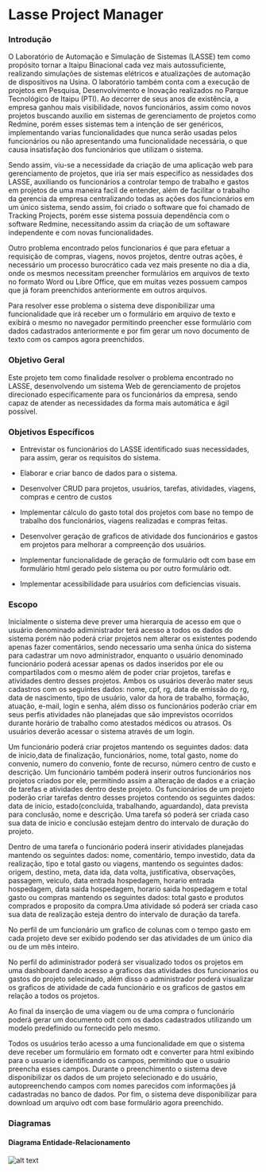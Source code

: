# Lasse Project Manager
### Introdução
O Laboratório de Automação e Simulação de Sistemas (LASSE) tem como propósito tornar a Itaipu Binacional cada vez mais autossuficiente, realizando simulações de sistemas elétricos e atualizações de automação de dispositivos na Usina. O laboratório também conta com a execução de projetos em Pesquisa, Desenvolvimento e Inovação realizados no Parque Tecnológico de Itaipu (PTI). Ao decorrer de seus anos de existência, a empresa ganhou mais visibilidade, novos funcionários, assim como novos projetos buscando auxilio em sistemas de gerenciamento de projetos como Redmine, porém esses sistemas tem a intenção de ser genéricos, implementando varias funcionalidades que nunca serão usadas pelos funcionários ou não apresentando uma funcionalidade necessária, o que causa insatisfação dos funcionários que utilizam o sistema.

Sendo assim, viu-se a necessidade da criação de uma aplicação web para gerenciamento de projetos, que iria ser mais especifico as nessidades dos LASSE, auxiliando os funcionários a controlar tempo de trabalho e gastos em projetos de uma maneira facil de entender, além de facilitar o trabalho da gerencia da empresa centralizando todas as ações dos funcionários em um único sistema, sendo assim, foi criado o software que foi chamado de Tracking Projects, porém esse sistema possuia dependência com o software Redmine, necessitando assim da criação de um softaware independente e com novas funcionalidades.

Outro problema encontrado pelos funcionarios é que para efetuar a requisição de compras, viagens, novos projetos, dentre outras ações, é necessário um processo burocrático cada vez mais presente no dia a dia, onde os mesmos necessitam preencher formulários em arquivos de texto no formato Word ou Libre Office, que em muitas vezes possuem campos que já foram preenchidos anteriormente em outros arquivos. 

Para resolver esse problema o sistema deve disponibilizar uma funcionalidade que irá receber um o formulário em arquivo de texto e exibirá o mesmo no navegador permitindo preencher esse formulário com dados cadastrados anteriormente e por fim gerar um novo documento de texto com os campos agora preenchidos.
### Objetivo Geral
 Este projeto tem como finalidade resolver o problema encontrado no LASSE, desenvolvendo um sistema Web de gerenciamento de projetos direcionado especificamente para os funcionários da empresa, sendo capaz de atender as necessidades da forma mais automática e ágil possível.
 
### Objetivos Específicos
- Entrevistar os funcionários do LASSE identificado suas necessidades, para assim, gerar os requisitos do sistema.

- Elaborar e criar banco de dados para o sistema.

- Desenvolver CRUD para  projetos, usuários, tarefas, atividades, viagens, compras e centro de custos

- Implementar cálculo do gasto total dos projetos com base no tempo de trabalho dos funcionários, viagens realizadas e compras feitas.

- Desenvolver geração de graficos de atividade dos funcionários e gastos em projetos para melhorar a compreenção dos usuários.

- Implementar funcionalidade de geração de formulário odt com base em formulário html gerado pelo sistema ou por outro formulário odt.

- Implementar acessibilidade para usuários com deficiencias visuais.

### Escopo
Inicialmente o sistema deve prever uma hierarquia de acesso em que o usuário denominado adiministrador terá acesso a todos os dados do sistema porém não poderá criar projetos nem alterar os existentes podendo apenas fazer comentários, sendo necessario uma senha única do sistema para cadastrar um novo administrador, enquanto o usuário denominado funcionário poderá acessar apenas os dados inseridos por ele ou compartilados com o mesmo além de poder criar projetos, tarefas e atividades dentro desses projetos. Ambos os usuários deverão mater seus cadastros com os seguintes dados: nome, cpf, rg, data de emissão do rg, data de nascimento, tipo de usuário, valor da hora de trabalho, formação, atuação, e-mail, login e senha, além disso os funcionários poderão criar em seus perfis atividades não planejadas que são imprevistos ocorridos durante horário de trabalho como atestados médicos ou atrasos. Os usuários deverão acessar o sistema através de um login.
 
Um funcionário poderá criar projetos mantendo os seguintes dados: data de inicio,data de finalização, funcionários, nome, total gasto, nome do convenio, numero do convenio, fonte de recurso, número centro de custo e descrição. Um funcionário também poderá inserir outros funcionários nos projetos criados por ele, permitindo assim a alteração de dados e a criação de tarefas e atividades dentro deste projeto. 	Os funcionários de um projeto poderão criar tarefas dentro desses projetos contendo os seguintes dados: data de inicio, estado(concluida, trabalhando, aguardando), data prevista para conclusão, nome e descrição. Uma tarefa só poderá ser criada caso sua data de inicio e conclusão estejam dentro do intervalo de duração do projeto. 

Dentro de uma tarefa o funcionário poderá inserir atividades planejadas mantendo os seguintes dados: nome, comentário, tempo investido, data da realização, tipo e total gasto ou viagens, mantendo os seguintes dados:  origem, destino, meta, data ida, data volta, justificativa, observações, passagem, veiculo, data entrada hospedagem, horario entrada hospedagem, data saida hospedagem, horario saida hospedagem e total gasto ou compras mantendo os seguintes dados: total gasto e produtos comprados e proposito da compra.Uma atividade só poderá ser criada caso sua data de realização esteja dentro do intervalo de duração da tarefa.

No perfil de um funcionário um grafico de colunas com o tempo gasto em cada projeto deve ser exibido podendo ser das atividades de um único dia ou de um mês inteiro.

No perfil do adiministrador poderá ser visualizado todos os projetos em uma dashboard dando acesso a graficos das atividades dos funcionarios ou gastos do projeto selecinado, além disso o administrador poderá visualizar os graficos de atividade de cada funcionário e os graficos de gastos em relação a todos os projetos.

Ao final da inserção de uma viagem ou de uma compra o funcionário poderá gerar um documento odt com os dados cadastrados utilizando um modelo predefinido ou fornecido pelo mesmo.

Todos os usuários terão acesso a uma funcionalidade em que o sistema deve receber um formulário em formato odt e converter para html exibindo para o usuario e identificando os campos, permitindo que o usuário preencha esses campos. Durante o preenchimento o sistema deve disponibilizar os dados de um projeto selecionado e do usuário, autopreenchendo campos com nomes parecidos com informações já cadastradas no banco de dados. Por fim, o sistema deve disponibilizar para download um arquivo odt com base formulário agora preenchido.

### Diagramas

#### Diagrama Entidade-Relacionamento
![alt text](https://github.com/lynconEBB/Plataforma-Lasse/blob/master/Diagramas/DiagramaER.png)